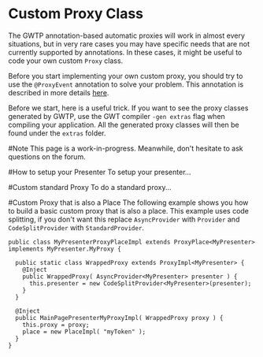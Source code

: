 # Custom Proxy Class

The GWTP annotation-based automatic proxies will work in almost every situations, but in very rare cases you may have specific needs that are not currently supported by annotations. In these cases, it might be useful to code your own custom `Proxy` class.

Before you start implementing your own custom proxy, you should try to use the `@ProxyEvent` annotation to solve your problem. This annotation is described in more details [here](http://code.google.com/p/gwt-platform/wiki/GettingStarted#Using_custom_events).

Before we start, here is a useful trick. If you want to see the proxy classes generated by GWTP, use the GWT compiler `-gen extras` flag when compiling your application. All the generated proxy classes will then be found under the `extras` folder.

#Note
This page is a work-in-progress. Meanwhile, don't hesitate to ask questions on the forum.

#How to setup your Presenter
To setup your presenter...

#Custom standard Proxy
To do a standard proxy...

#Custom Proxy that is also a Place
The following example shows you how to build a basic custom proxy that is also a place. This example uses code splitting, if you don't want this replace `AsyncProvider` with `Provider` and `CodeSplitProvider` with `StandardProvider`.

```
public class MyPresenterProxyPlaceImpl extends ProxyPlace<MyPresenter>
implements MyPresenter.MyProxy {

  public static class WrappedProxy extends ProxyImpl<MyPresenter> {
    @Inject
    public WrappedProxy( AsyncProvider<MyPresenter> presenter ) {
      this.presenter = new CodeSplitProvider<MyPresenter>(presenter);
    }
  }

  @Inject
  public MainPagePresenterMyProxyImpl( WrappedProxy proxy ) {
    this.proxy = proxy;
    place = new PlaceImpl( "myToken" );
  }
}
```
